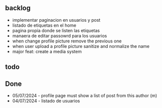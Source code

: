 ## backlog

- implementar paginacion en usuarios y post
- listado de etiquetas en el home
- pagina propia donde se listen las etiquetas
- manaera de editar passowrd para los usuarios
- when change profile picture remove the previous one
- when user upload a profile picture sanitize and normalize the name
- major feat: create a media system

## todo

## Done

- 05/07/2024 - profile page must show a list of post from this author (m)
- 04/07/2024 - listado de usuarios
